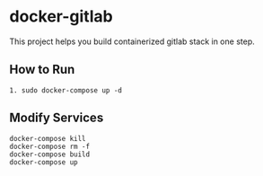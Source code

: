 # docker-gitlab
This project helps you build containerized gitlab stack in one step.

## How to Run
```
1. sudo docker-compose up -d
```


## Modify Services
```
docker-compose kill
docker-compose rm -f
docker-compose build
docker-compose up
```
 
